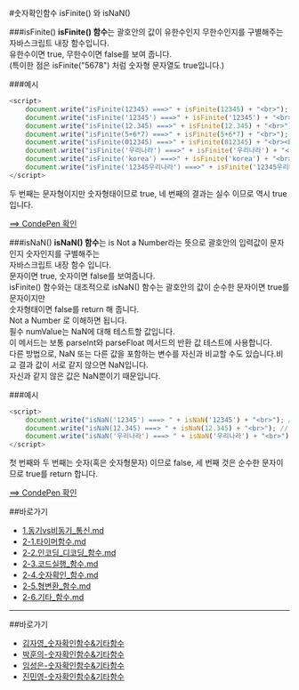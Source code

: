 #숫자확인함수 isFinite() 와 isNaN()

###isFinite()
**isFinite() 함수**는 괄호안의 값이 유한수인지 무한수인지를 구별해주는 자바스크립트 내장 함수입니다.<br/>
유한수이면 true, 무한수이면 false를 보여 줍니다.<br>
(특이한 점은 isFinite("5678") 처럼 숫자형 문자열도 true입니다.)<br>

###예시

```javascript
<script>
    document.write("isFinite(12345) ===>" + isFinite(12345) + "<br>"); // true
    document.write("isFinite('12345') ===>" + isFinite('12345') + "<br>"); // true
    document.write("isFinite(12.345) ===>" + isFinite(12.345) + "<br>"); // true
    document.write("isFinite(5+6*7) ===>" + isFinite(5+6*7) + "<br>"); // true
    document.write("isFinite(012345) ===>" + isFinite(012345) + "<br><br>"); // true
    document.write("isFinite('우리나라') ===>" + isFinite('우리나라') + "<br>"); // false
    document.write("isFinite('korea') ===>" + isFinite('korea') + "<br>"); // false
    document.write("isFinite('12345우리나라') ===>" + isFinite('12345우리나라') + "<br>"); // false
</script>
```
두 번째는 문자형이지만 숫자형태이므로 true, 네 번째의 결과는 실수 이므로 역시 true 입니다.

[==> CondePen 확인](http://codepen.io/lseeee/pen/jWEarJ)

###isNaN()
**isNaN() 함수**는 is Not a Number라는 뜻으로 괄호안의 입력값이 문자인지 숫자인지를 구별해주는<br>자바스크립트 내장 함수 입니다.<br/>
문자이면 true, 숫자이면 false를 보여줍니다.<br>
isFinite() 함수와는 대조적으로 isNaN() 함수는 괄호안의 값이 순수한 문자이면 true를 문자이지만<br> 숫자형태이면 false를 return 해 줍니다.<br> Not a Number 로 이해하면 됩니다.<br>
필수 numValue는 NaN에 대해 테스트할 값입니다.<br>
이 메서드는 보통 parseInt와 parseFloat 메서드의 반환 값 테스트에 사용합니다.<br>
다른 방법으로, NaN 또는 다른 값을 포함하는 변수를 자신과 비교할 수도 있습니다.비교 결과 값이 서로 같지 않으면 NaN입니다.<br>자신과 같지 않은 값은 NaN뿐이기 때문입니다.

###예시

```javascript
<script>
    document.write("isNaN('12345') ===> " + isNaN('12345') + "<br>"); // false
    document.write("isNaN(12.345) ===> " + isNaN(12.345) + "<br>"); // false
    document.write("isNaN('우리나라') ===> " + isNaN('우리나라') + "<br>"); // true
</script>
```
첫 번째와 두 번째는 숫자(혹은 숫자형문자) 이므로 false, 세 번째 것은 순수한 문자이므로 true를 return 합니다.

[==> CondePen 확인](http://codepen.io/lseeee/pen/qbEVaq)

##바로가기
* [1.동기vs비동기_통신.md](https://github.com/demun/FrontEndStudy/blob/master/document/Javascript/docs/1.%EB%8F%99%EA%B8%B0vs%EB%B9%84%EB%8F%99%EA%B8%B0_%ED%86%B5%EC%8B%A0.md)
* [2-1.타이머함수.md](https://github.com/demun/FrontEndStudy/blob/master/document/Javascript/docs/2-1.%ED%83%80%EC%9D%B4%EB%A8%B8%ED%95%A8%EC%88%98.md)
* [2-2.인코딩_디코딩_함수.md](https://github.com/demun/FrontEndStudy/blob/master/document/Javascript/docs/2-2.%EC%9D%B8%EC%BD%94%EB%94%A9_%EB%94%94%EC%BD%94%EB%94%A9_%ED%95%A8%EC%88%98.md)
* [2-3.코드실행_함수.md](https://github.com/demun/FrontEndStudy/blob/master/document/Javascript/docs/2-3.%EC%BD%94%EB%93%9C%EC%8B%A4%ED%96%89_%ED%95%A8%EC%88%98.md)
* [2-4.숫자확인_함수.md](https://github.com/demun/FrontEndStudy/blob/master/document/Javascript/docs/2-4.%EC%88%AB%EC%9E%90%ED%99%95%EC%9D%B8_%ED%95%A8%EC%88%98.md)
* [2-5.형변환_함수.md](https://github.com/demun/FrontEndStudy/blob/master/document/Javascript/docs/2-5.%ED%98%95%EB%B3%80%ED%99%98_%ED%95%A8%EC%88%98.md)
* [2-6.기타_함수.md](https://github.com/demun/FrontEndStudy/blob/master/document/Javascript/docs/2-6.%EA%B8%B0%ED%83%80_%ED%95%A8%EC%88%98.md)

----

##바로가기
* [김자영_숫자확인함수&기타함수](https://github.com/demun/FrontEndStudy/blob/master/document/Javascript/docs/Team/03_%EC%88%AB%EC%9E%90%ED%99%95%EC%9D%B8%ED%95%A8%EC%88%98%26%EA%B8%B0%ED%83%80%ED%95%A8%EC%88%98/%EA%B9%80%EC%9E%90%EC%98%81_%EC%88%AB%EC%9E%90%ED%99%95%EC%9D%B8%ED%95%A8%EC%88%98%26%EA%B8%B0%ED%83%80%ED%95%A8%EC%88%98.md)
* [박훈의-숫자확인함수&기타함수](https://github.com/demun/FrontEndStudy/blob/master/document/Javascript/docs/Team/03_%EC%88%AB%EC%9E%90%ED%99%95%EC%9D%B8%ED%95%A8%EC%88%98%26%EA%B8%B0%ED%83%80%ED%95%A8%EC%88%98/%EB%B0%95%ED%9B%88%EC%9D%98_%EC%88%AB%EC%9E%90%ED%99%95%EC%9D%B8%ED%95%A8%EC%88%98%26%EA%B8%B0%ED%83%80%ED%95%A8%EC%88%98.md)
* [임성은-숫자확인함수&기타함수](https://github.com/demun/FrontEndStudy/blob/master/document/Javascript/docs/Team/03_%EC%88%AB%EC%9E%90%ED%99%95%EC%9D%B8%ED%95%A8%EC%88%98%26%EA%B8%B0%ED%83%80%ED%95%A8%EC%88%98/%EC%9E%84%EC%84%B1%EC%9D%80_%EC%88%AB%EC%9E%90%ED%99%95%EC%9D%B8%ED%95%A8%EC%88%98%26%EA%B8%B0%ED%83%80%ED%95%A8%EC%88%98.md)
* [진민영-숫자확인함수&기타함수](https://github.com/demun/FrontEndStudy/blob/master/document/Javascript/docs/Team/03_%EC%88%AB%EC%9E%90%ED%99%95%EC%9D%B8%ED%95%A8%EC%88%98%26%EA%B8%B0%ED%83%80%ED%95%A8%EC%88%98/%EC%A7%84%EB%AF%BC%EC%98%81_%EC%88%AB%EC%9E%90%ED%99%95%EC%9D%B8%ED%95%A8%EC%88%98%26%EA%B8%B0%ED%83%80%ED%95%A8%EC%88%98.md)


